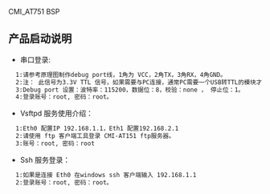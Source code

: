 CMI_AT751 BSP

##  产品启动说明
* 串口登录:
```sh
  1:请参考原理图制作debug port线，1角为 VCC，2角TX，3角RX，4角GND。
  2:注： 此信号为3.3V TTL 信号，如果需要与PC连接，通常PC需要一个USB转TTL的模块才能与此连接，切不可直接连接 RS232。
  3:Debug port 设置：波特率：115200，数据位：8，校验：none ， 停止位：1。
  4:登录账号：root, 密码：root。
```
* Vsftpd 服务使用介绍：
```sh
  1:Eth0 配置IP 192.168.1.1，Eth1 配置192.168.2.1
  2:请使用 ftp 客户端工具登录 CMI-AT151 ftp服务器。
  3:账号：root, 密码：root
```
* Ssh 服务登录：
```sh
  1:如果是连接 Eth0 在windows ssh 客户端输入 192.168.1.1
  2:登录账号：root, 密码：root。
```
